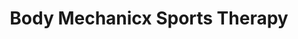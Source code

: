---
title: "Body Mechanicx Sports Therapy"
url: /mesa/body-mechanicx-sports-therapy/
shop: massage
---